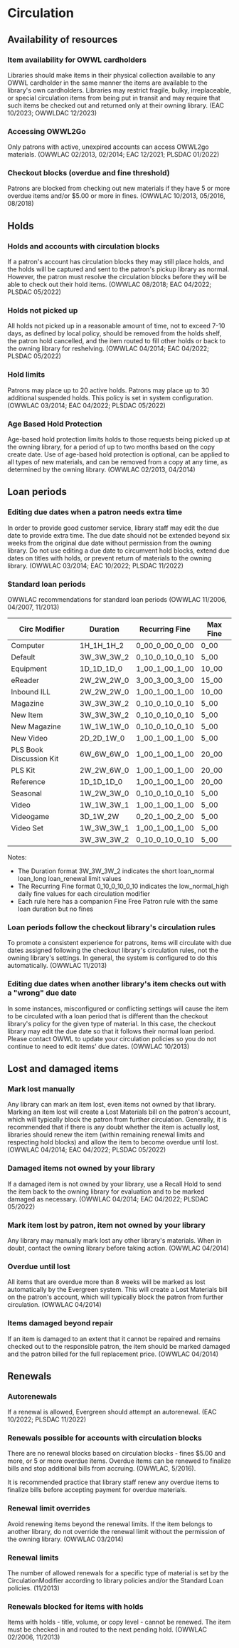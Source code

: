 # Circulation

## Availability of resources
### Item availability for OWWL cardholders

Libraries should make items in their physical collection available to any OWWL cardholder in the same manner the items are available to the library's own cardholders. Libraries may restrict fragile, bulky, irreplaceable, or special circulation items from being put in transit and may require that such items be checked out and returned only at their owning library. (EAC 10/2023; OWWLDAC 12/2023)

### Accessing OWWL2Go

Only patrons with active, unexpired accounts can access OWWL2go materials. (OWWLAC 02/2013, 02/2014; EAC 12/2021; PLSDAC 01/2022)

### Checkout blocks (overdue and fine threshold)
Patrons are blocked from checking out new materials if they have 5 or more overdue items and/or $5.00 or more in fines. (OWWLAC 10/2013, 05/2016, 08/2018)

## Holds
### Holds and accounts with circulation blocks

If a patron's account has circulation blocks they may still place holds, and the holds will be captured and sent to the patron's pickup library as normal. However, the patron must resolve the circulation blocks before they will be able to check out their hold items. (OWWLAC 08/2018; EAC 04/2022; PLSDAC 05/2022)

### Holds not picked up

All holds not picked up in a reasonable amount of time, not to exceed 7-10 days, as defined by local policy, should be removed from the holds shelf, the patron hold cancelled, and the item routed to fill other holds or back to the owning library for reshelving. (OWWLAC 04/2014; EAC 04/2022; PLSDAC 05/2022)

### Hold limits

Patrons may place up to 20 active holds. Patrons may place up to 30 additional suspended holds. This policy is set in system configuration. (OWWLAC 03/2014; EAC 04/2022; PLSDAC 05/2022)

### Age Based Hold Protection

Age-based hold protection limits holds to those requests being picked up at the owning library, for a period of up to two months based on the copy create date. Use of age-based hold protection is optional, can be applied to all types of new materials, and can be removed from a copy at any time, as determined by the owning library. (OWWLAC 02/2013, 04/2014)

## Loan periods
### Editing due dates when a patron needs extra time

In order to provide good customer service, library staff may edit the due date to provide extra time. The due date should not be extended beyond six weeks from the original due date without permission from the owning library. Do not use editing a due date to circumvent hold blocks, extend due dates on titles with holds, or prevent return of materials to the owning library. (OWWLAC 03/2014; EAC 10/2022; PLSDAC 11/2022)

### Standard loan periods

OWWLAC recommendations for standard loan periods (OWWLAC 11/2006, 04/2007, 11/2013)

| Circ Modifier | Duration | Recurring Fine | Max Fine |
| ----------- | ----------- | ----------- | ----------- |
| Computer | 1H_1H_1H_2 | 0_00_0_00_0_00 | 0_00 |
| Default | 3W_3W_3W_2 | 0_10_0_10_0_10 | 5_00 |
| Equipment | 1D_1D_1D_0 | 1_00_1_00_1_00 | 10_00 |
| eReader | 2W_2W_2W_0 | 3_00_3_00_3_00 | 15_00 |
| Inbound ILL | 2W_2W_2W_0 | 1_00_1_00_1_00 | 10_00 |
| Magazine | 3W_3W_3W_2 | 0_10_0_10_0_10 | 5_00 |
| New Item | 3W_3W_3W_2 | 0_10_0_10_0_10 | 5_00 |
| New Magazine | 1W_1W_1W_0 | 0_10_0_10_0_10 | 5_00 |
| New Video | 2D_2D_1W_0 | 1_00_1_00_1_00 | 5_00 |
| PLS Book Discussion Kit | 6W_6W_6W_0 | 1_00_1_00_1_00 | 20_00 |
| PLS Kit | 2W_2W_6W_0 | 1_00_1_00_1_00 | 20_00 |
| Reference | 1D_1D_1D_0 | 1_00_1_00_1_00 | 20_00 |
| Seasonal | 1W_2W_3W_0 | 0_10_0_10_0_10 | 5_00 |
| Video | 1W_1W_3W_1 | 1_00_1_00_1_00 | 5_00 |
| Videogame | 3D_1W_2W | 0_20_1_00_2_00 | 5_00 |
| Video Set | 1W_3W_3W_1 | 1_00_1_00_1_00 | 5_00 |
| | 3W_3W_3W_2 | 0_10_0_10_0_10 | 5_00 |

Notes:
   * The Duration format 3W_3W_3W_2 indicates the short loan_normal loan_long loan_renewal limit values
   * The Recurring Fine format 0_10_0_10_0_10 indicates the low_normal_high daily fine values for each circulation modifier
   * Each rule here has a companion Fine Free Patron rule with the same loan duration but no fines

### Loan periods follow the checkout library's circulation rules

To promote a consistent experience for patrons, items will circulate with due dates assigned following the checkout library's circulation rules, not the owning library's settings. In general, the system is configured to do this automatically. (OWWLAC 11/2013)

### Editing due dates when another library's item checks out with a "wrong" due date

In some instances, misconfigured or conflicting settings will cause the item to be circulated with a loan period that is different than the checkout library's policy for the given type of material. In this case, the checkout library may edit the due date so that it follows their normal loan period. Please contact OWWL to update your circulation policies so you do not continue to need to edit items' due dates. (OWWLAC 10/2013)

## Lost and damaged items
### Mark lost manually

Any library can mark an item lost, even items not owned by that library. Marking an item lost will create a Lost Materials bill on the patron's account, which will typically block the patron from further circulation. Generally, it is recommended that if there is any doubt whether the item is actually lost, libraries should renew the item (within remaining renewal limits and respecting hold blocks) and allow the item to become overdue until lost. (OWWLAC 04/2014; EAC 04/2022; PLSDAC 05/2022)

### Damaged items not owned by your library

If a damaged item is not owned by your library, use a Recall Hold to send the item back to the owning library for evaluation and to be marked damaged as necessary. (OWWLAC 04/2014; EAC 04/2022; PLSDAC 05/2022)

### Mark item lost by patron, item not owned by your library

Any library may manually mark lost any other library's materials. When in doubt, contact the owning library before taking action. (OWWLAC 04/2014)

### Overdue until lost

All items that are overdue more than 8 weeks will be marked as lost automatically by the Evergreen system. This will create a Lost Materials bill on the patron's account, which will typically block the patron from further circulation. (OWWLAC 04/2014)
### Items damaged beyond repair

If an item is damaged to an extent that it cannot be repaired and remains checked out to the responsible patron, the item should be marked damaged and the patron billed for the full replacement price. (OWWLAC 04/2014)

## Renewals
### Autorenewals

If a renewal is allowed, Evergreen should attempt an autorenewal. (EAC 10/2022; PLSDAC 11/2022)

### Renewals possible for accounts with circulation blocks

There are no renewal blocks based on circulation blocks - fines $5.00 and more, or 5 or more overdue items. Overdue items can be renewed to finalize bills and stop additional bills from accruing. (OWWLAC, 5/2016).

It is recommended practice that library staff renew any overdue items to finalize bills before accepting payment for overdue materials.

### Renewal limit overrides

Avoid renewing items beyond the renewal limits. If the item belongs to another library, do not override the renewal limit without the permission of the owning library. (OWWLAC 03/2014)

### Renewal limits

The number of allowed renewals for a specific type of material is set by the CirculationModifier according to library policies and/or the Standard Loan policies. (11/2013)

### Renewals blocked for items with holds

Items with holds - title, volume, or copy level - cannot be renewed. The item must be checked in and routed to the next pending hold. (OWWLAC 02/2006, 11/2013)